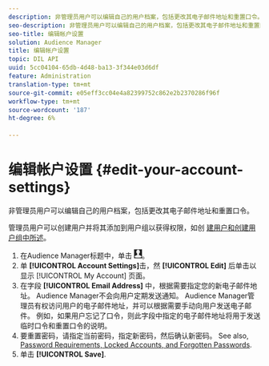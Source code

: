 ```yaml
---
description: 非管理员用户可以编辑自己的用户档案，包括更改其电子邮件地址和重置口令。
seo-description: 非管理员用户可以编辑自己的用户档案，包括更改其电子邮件地址和重置口令。
seo-title: 编辑帐户设置
solution: Audience Manager
title: 编辑帐户设置
topic: DIL API
uuid: 5cc04104-65db-4d48-ba13-3f344e03d6df
feature: Administration
translation-type: tm+mt
source-git-commit: e05eff3cc04e4a82399752c862e2b2370286f96f
workflow-type: tm+mt
source-wordcount: '187'
ht-degree: 6%

---
```



# 编辑帐户设置 {#edit-your-account-settings}

非管理员用户可以编辑自己的用户档案，包括更改其电子邮件地址和重置口令。

<!-- t_edit_account_settings.xml -->

管理员用户可以创建用户并将其添加到用户组以获得权限，如创 [建用户](../../features/administration/administration-overview.md#create-users)[和创建用户组中所述](../../features/administration/administration-overview.md#create-group)。

1. 在Audience Manager标题中，单击 ![](assets/icon_profile.png)。
1. 单 **[!UICONTROL Account Settings]**&#x200B;击，然 **[!UICONTROL Edit]** 后单击以显示 [!UICONTROL My Account] 页面。
1. 在字段 **[!UICONTROL Email Address]** 中，根据需要指定您的新电子邮件地址。 Audience Manager不会向用户定期发送通知。 Audience Manager管理员有权访问用户的电子邮件地址，并可以根据需要手动向用户发送电子邮件。 例如，如果用户忘记了口令，则此字段中指定的电子邮件地址将用于发送临时口令和重置口令的说明。
1. 要重置密码，请指定当前密码，指定新密码，然后确认新密码。
See also, [Password Requirements, Locked Accounts, and Forgotten Passwords](../../reference/password-requirements.md).
1. 单击 **[!UICONTROL Save]**.
